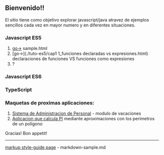 ## Bienvenido!!

El sitio tiene como objetivo explorar javascript/java atravez de ejemplos sencillos cada vez en mayor numero y en diferentes situaciones.


### Javascript ES5
1. [go->](./sample.html) sample.html
2. [go->](./tuto-es5/cap1 1_funciones declaradas vs expresiones.html) declaraciones de funciones VS funciones como expresiones
3. ?


### Javascript ES6

### TypeScript


### Maquetas de proximas aplicaciones:
1. [Sistema de Administracion de Personal](./sysvac/login.html) - modulo de vacaciones 
2. [Aplicacion que calcula PI](https://raw.githubusercontent.com/israel-altamira/8_math/matematicas/math/src/app/app.component.ts) mediante aproximaciones con los perimetros de un poligono

Gracias! Bon appetit!

--------------------------------------------------------------------------------

[markup style-guide page](markdown-sample.md) - markdown-sample.md<br>
